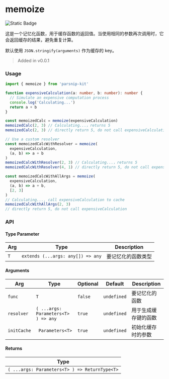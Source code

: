 # memoize
![Static Badge](https://img.shields.io/badge/Coverage-100.00%-FF8C00)
      
这是一个记忆化函数，用于缓存函数的返回值。当使用相同的参数再次调用时，它会返回缓存的结果，避免重复计算。 

默认使用 `JSON.stringify(arguments)` 作为缓存的 key。


> Added in v0.0.1



### Usage

```typescript
import { memoize } from 'parsnip-kit'

function expensiveCalculation(a: number, b: number): number {
  // Simulate an expensive computation process
  console.log('Calculating...')
  return a + b
}

const memoizedCalc = memoize(expensiveCalculation)
memoizedCalc(2, 3) // Calculating...，returns 5
memoizedCalc(2, 3) // directly return 5, do not call expensiveCalculation

// Use a custom resolver
const memoizedCalcWithResolver = memoize(
  expensiveCalculation,
  (a, b) => a + b
)
memoizedCalcWithResolver(2, 3) // Calculating...，returns 5
memoizedCalcWithResolver(4, 1) // directly return 5, do not call expensiveCalculation

const memoizedCalcWithAllArgs = memoize(
  expensiveCalculation,
  (a, b) => a + b,
  [2, 3]
)
// Calculating..., call expensiveCalculation to cache
memoizedCalcWithAllArgs(2, 3)
// directly return 5, do not call expensiveCalculation
```


### API

#### Type Parameter

| Arg | Type | Description |
| --- | --- | --- |
| `T` | `extends (...args: any[]) => any` | 要记忆化的函数类型  |

#### Arguments

| Arg | Type | Optional | Default | Description |
| --- | --- | --- | --- | --- |
| `func` | `T` | `false` | `undefined` | 要记忆化的函数  |
| `resolver` | ` ( ...args: Parameters<T> ) => any ` | `true` | `undefined` | 用于生成缓存键的函数  |
| `initCache` | ` Parameters<T>` | `true` | `undefined` | 初始化缓存时的参数  |

#### Returns

| Type |
| ---  |
| ` ( ...args: Parameters<T> ) => ReturnType<T> `  |